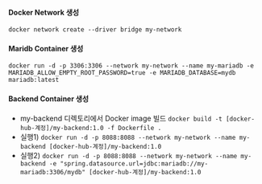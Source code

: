 #### Docker Network 생성
`docker network create --driver bridge my-network`

#### Maridb Container 생성
`docker run -d -p 3306:3306 --network my-network --name my-mariadb -e MARIADB_ALLOW_EMPTY_ROOT_PASSWORD=true -e MARIADB_DATABASE=mydb mariadb:latest`

#### Backend Container 생성
- my-backend 디렉토리에서 Docker image 빌드
`docker build -t [docker-hub-계정]/my-backend:1.0 -f Dockerfile .`
- 실행1) `docker run -d -p 8088:8088 --network my-network --name my-backend [docker-hub-계정]/my-backend:1.0`
- 실행2) `docker run -d -p 8088:8088 --network my-network --name my-backend -e "spring.datasource.url=jdbc:mariadb://my-mariadb:3306/mydb" [docker-hub-계정]/my-backend:1.0`
